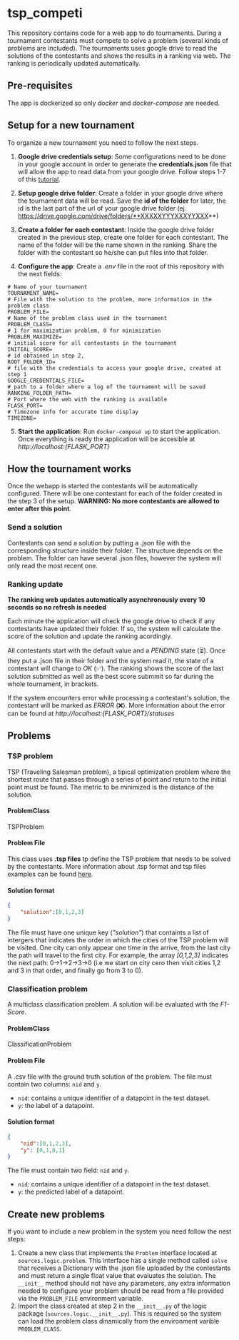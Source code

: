 # tsp_competi

This repository contains code for a web app to do tournaments. During a tournament contestants must compete to solve a problem (several kinds of problems are included). The tournaments uses google drive to read the solutions of the contestants and shows the results in a ranking via web. The ranking is periodically updated automatically.

## Pre-requisites

The app is dockerized so only *docker* and *docker-compose* are needed.

## Setup for a new tournament

To organize a new tournament you need to follow the next steps.

1. **Google drive credentials setup**: Some configurations need to be done in your google account in order to generate the **credentials.json** file that will allow the app to read data from your google drive. Follow steps 1-7 of this [tutorial](https://obikastanya.medium.com/easy-way-to-integrate-your-python-apps-with-google-drive-api-2f29ed0be239).

2. **Setup google drive folder**: Create a folder in your google drive where the tournament data will be read. Save the **id of the folder** for later, the id is the last part of the url of your google drive folder (ej. https://drive.google.com/drive/folders/**XXXXXYYYXXXYYXXX**)

3. **Create a folder for each contestant**: Inside the google drive folder created in the previous step, create one folder for each contestant. The name of the folder will be the name shown in the ranking. Share the folder with the contestant so he/she can put files into that folder.

4. **Configure the app**: Create a *.env* file in the root of this repository with the next fields:

```
# Name of your tournament
TOURNAMENT_NAME=
# File with the solution to the problem, more information in the problem class
PROBLEM_FILE=
# Name of the problem class used in the tournament
PROBLEM_CLASS=
# 1 for maximization problem, 0 for minimization
PROBLEM_MAXIMIZE=
# initial score for all contestants in the tournament
INITIAL_SCORE=
# id obtained in step 2,
ROOT_FOLDER_ID=
# file with the credentials to access your google drive, created at step 1
GOOGLE_CREDENTIALS_FILE=
# path to a folder where a log of the tournament will be saved
RANKING_FOLDER_PATH=
# Port where the web with the ranking is available
FLASK_PORT=
# Timezone info for accurate time display
TIMEZONE=
```

5. **Start the application**: Run `docker-compose up` to start the application. Once everything is ready the application will be accesible at *http://localhost:{FLASK_PORT}*

## How the tournament works

Once the webapp is started the contestants will be automatically configured. There will be one contestant for each of the folder created in the step 3 of the setup. **WARNING: No more contestants are allowed to enter after this point**.

### Send a solution

Contestants can send a solution by putting a .json file with the corresponding structure inside their folder. The structure depends on the problem. The folder can have several .json files, however the system will only read the most recent one.

### Ranking update

**The ranking web updates automatically asynchronously every 10 seconds so no refresh is needed**

Each minute the application will check the google drive to check if any contestants have updated their folder. If so, the system will calculate the score of the solution and update the ranking acordingly. 

All contestants start with the default value and a *PENDING* state (⏳). Once they put a .json file in their folder and the system read it, the state of a contestant will change to *OK* (✅). The ranking shows the score of the last solution submitted as well as the best score submmit so far during the whole tournament, in brackets.

If the system encounters error while processing a contestant's solution, the contestant will be marked as *ERROR* (❌). More information about the error can be found at *http://localhost:{FLASK_PORT}/statuses*

## Problems

### TSP problem

TSP (Traveling Salesman problem), a tipical optimization problem where the shortest route that passes through a series of point and return to the initial point must be found. The metric to be minimized is the distance of the solution.

#### ProblemClass

TSPProblem

#### Problem File

This class uses **.tsp files** tp define the TSP problem that needs to be solved by the contestants. More information about .tsp format and tsp files examples can be found [here](http://comopt.ifi.uni-heidelberg.de/software/TSPLIB95/).

#### Solution format

```json
{
    "solution":[0,1,2,3]
}
```

The file must have one unique key (*"solution"*) that containts a list of intergers that indicates the order in which the cities of the TSP problem will be visited. One city can only appear one time in the arrive, from the last city the path will travel to the first city. For example, the array *[0,1,2,3]* indicates the next path: 0->1->2->3->0 (i.e we start on city cero then visit cities 1,2 and 3 in that order, and finally go from 3 to 0).

### Classification problem

A multiclass classification problem. A solution will be evaluated with the *F1-Score*.

#### ProblemClass

ClassificationProblem

#### Problem File

A .csv file with the ground truth solution of the problem. The file must contain two columns: `nid` and `y`.

* `nid`: contains a unique identifier of a datapoint in the test dataset.
* `y`: the label of a datapoint.

#### Solution format

```json
{
    "nid":[0,1,2,3],
    "y": [0,1,0,1]
}
```

The file must contain two field: `nid` and `y`.

* `nid`: contains a unique identifier of a datapoint in the test dataset.
* `y`: the predicted label of a datapoint.

## Create new problems

If you want to include a new problem in the system you need follow the nest steps:

1. Create a new class that implements the `Problem` interface located at `sources.logic.problem`. This interface has a single method called `solve` that receives a Dictionary with the .json file uploaded by the contestants and must return a single float value that evaluates the solution. The `__init__` method should not have any parameters, any extra information needed to configure your problem should be read from a file provided via the `PROBLEM_FILE` environment variable.
2. Import the class created at step 2 in the `__init__.py` of the logic package (`sources.logic.__init__.py`). This is required so the system can load the problem class dinamically from the environment varible `PROBLEM_CLASS`.
